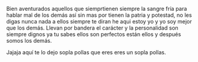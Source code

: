 Bien aventurados aquellos que siemprtienen siempre la sangre fría para  hablar mal de los demás así sin mas por tienen la patria y potestad, no les digas nunca nada a ellos siempre te diran he aqui estoy yo y yo soy mejor que los demás. Llevan por bandera el carácter y la personalidad son siempre dignos ya tu sabes ellos son perfectos están ellos y después somos los demás. 

Jajaja aquí te lo dejo sopla pollas que eres eres un sopla pollas. 